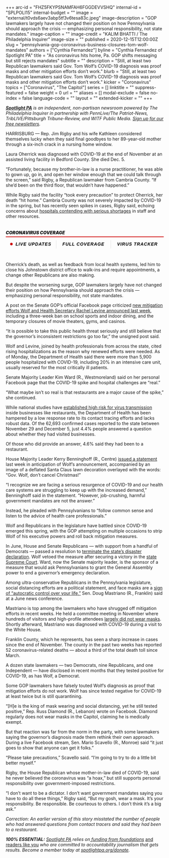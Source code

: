 +++
arc-id = "FHZ5FKYPSNAMFAH6FGGDEVVSHQ"
internal-id = "SPLPOLI15"
internal-budget = ""
image = "external/t0vds6aev3abp5tf3v6tesa83c.jpeg"
image-description = "GOP lawmakers largely have not changed their position on how Pennsylvania should approach the crisis — emphasizing personal responsibility, not state mandates."
image-caption = ""
image-credit = "KALIM BHATTI / The Philadelphia Inquirer"
image-size = ""
published = 2020-12-15T12:00:00Z
slug = "pennsylvania-gop-coronavirus-business-closures-tom-wolf-mandates"
authors = ["Cynthia Fernandez"]
byline = "Cynthia Fernandez of Spotlight PA"
title = "As coronavirus hits home, Pa. GOP shifts messaging but still rejects mandates"
subtitle = ""
description = "Still, at least two Republican lawmakers said Gov. Tom Wolf’s COVID-19 diagnosis was proof masks and other mitigation efforts don’t work."
blurb = "Still, at least two Republican lawmakers said Gov. Tom Wolf’s COVID-19 diagnosis was proof masks and other mitigation efforts don’t work."
kicker = "Coronavirus"
topics = ["Coronavirus", "The Capitol"]
series = []
linktitle = ""
suppress-featured = false
weight = 0
url = ""
aliases = []
modal-exclude = false
no-index = false
language-code = ""
layout = ""
extended-kicker = ""
+++

<a href="https://www.spotlightpa.org/"><i><b>Spotlight PA</b></i></a><i> is an independent, non-partisan newsroom powered by The Philadelphia Inquirer in partnership with PennLive/The Patriot-News, TribLIVE/Pittsburgh Tribune-Review, and WITF Public Media. </i><a href="https://www.spotlightpa.org/newsletters"><i>Sign up for our free newsletters</i></a><i>.</i>

HARRISBURG — Rep. Jim Rigby and his wife Kathleen considered themselves lucky when they said final goodbyes to her 89-year-old mother through a six-inch crack in a nursing home window.

Laura Oherrick was diagnosed with COVID-19 at the end of November at an assisted living facility in Bedford County. She died Dec. 5.

“Fortunately, because my brother-in-law is a nurse practitioner, he was able to gown up, go in, and open her window enough that we could talk through the screen,” said Rigby, a Republican lawmaker from Cambria County. “If she’d been on the third floor, that wouldn’t have happened.”

While Rigby said the facility “took every precaution” to protect Oherrick, her death “hit home.” Cambria County was not severely impacted by COVID-19 in the spring, but has recently seen spikes in cases, Rigby said, echoing concerns about <a href="https://www.spotlightpa.org/news/2020/12/pennsylvania-hospitals-coronavirus-staffing-shortages/">hospitals contending with serious shortages</a> in staff and other resources.

<div data-type="header" class="card paragraph-spacing collection-item card-embedded-content" style="width:100%"> <div class=""> <h5 class="bold h5 pad pad-top pad-md" style="padding: 15px 0px;font-size: 16px;line-height: 1.13;letter-spacing: -.1px;font-weight: 700;"><div class="" style="
    border-style: solid;
    border-width: 0 0 2px 0;
    border-color: #cc0000;
    margin-bottom: 10px;
"> <div class="" style="
    margin-bottom: 5px;
    font-size: 14px;
    line-height: 1;
    letter-spacing: normal;
    font-weight: 900;
    text-transform: uppercase;
">Coronavirus Coverage</div> </div>
<div class="pg-threebutton-wrapper text-center" style="text-align: center;display: -webkit-box;display: -ms-flexbox;display: flex;-webkit-box-pack: justify;-ms-flex-pack: justify;justify-content: space-between;">
    <a data-link-type="article-embed-coronavirus-links" href="https://www.inquirer.com/virusnews/" class="pg-threebutton-toggle" style="-webkit-box-flex: 1;-ms-flex: 1 1 auto;flex: 1 1 auto;text-align: center;padding: 5px 10px;font-family: &quot;Gotham Narrow SSm A&quot;, &quot;Gotham Narrow SSm B&quot;, &quot;Gotham Narrow Ssm&quot;, &quot;Arial&quot;, sans-serif;color: #000;font-weight: bold;letter-spacing: 0.08em;text-transform: uppercase;font-size: 14px;cursor: pointer;text-decoration: none;-webkit-user-select: none;-moz-user-select: none;-ms-user-select: none;user-select: none;">
        <span class="live-blink" style=" width: 8px; height: 8px; background: #cc0000; display: inline-block; border-radius: 10px; margin-right: 4px; -webkit-animation: blink 3s linear infinite; animation: blink 3s linear inf
inite; margin-bottom: 1px; "></span>
        LIVE UPDATES 
    </a>
    <a data-link-type="article-embed-coronavirus-links" href="https://inquirer.com/coronavirus" class="pg-threebutton-toggle" style="-webkit-box-flex: 1;-ms-flex: 1 1 auto;flex: 1 1 auto;text-align: center;padding: 5px 15px;font-family: &quot;Gotham Narrow SSm A&quot;, &quot;Gotham Narrow SSm B&quot;, &quot;Gotham Narrow Ssm&quot;, &quot;Arial&quot;, sans-serif;color: #000;font-weight: bold;letter-spacing: 0.08em;text-transform: uppercase;font-size: 14px;cursor: pointer;text-decoration: none;-webkit-user-select: none;-moz-user-select: none;-ms-user-select: none;user-select: none;border-left: 2px solid #eee;">
        FULL COVERAGE
    </a>
    <a data-link-type="article-embed-coronavirus-links" href="https://www.inquirer.com/health/coronavirus/inq/coronavirus-covid-19-pandemic-numbers-pennsylvania-new-jersey-20200319.html" class="pg-threebutton-toggle" style="-webkit-box-flex: 1;-ms-flex: 1 1 auto;flex: 1 1 auto;text-align: center;padding: 5px 15px;font-family: &quot;Gotham Narrow SSm A&quot;, &quot;Gotham Narrow SSm B&quot;, &quot;Gotham Narrow Ssm&quot;, &quot;Arial&quot;, sans-serif;color: #000;font-weight: bold;letter-spacing: 0.08em;text-transform: uppercase;font-size: 14px;cursor: pointer;text-decoration: none;-webkit-user-select: none;-moz-user-select: none;-ms-user-select: none;user-select: none;border-left: 2px solid #eee;">
        VIRUS TRACKER
    </a>
</div>
</h5> </div> </div>

Oherrick’s death, as well as feedback from local health systems, led him to close his Johnstown district office to walk-ins and require appointments, a change other Republicans are also making.

But despite the worsening surge, GOP lawmakers largely have not changed their position on how Pennsylvania should approach the crisis — emphasizing personal responsibility, not state mandates.

<script src="https://www.spotlightpa.org/embed.js" async></script><div data-spl-embed-version="1" data-spl-src="https://www.spotlightpa.org/embeds/donate/?teaser_text=Spotlight%20PA%20provides%20essential%2C%20public-service%20journalism%20thanks%20to%20readers%20like%20you.%20%3Cb%3EBecome%20a%20member%20today%20with%20a%20gift%20of%20%2415%2Fmonth%20or%20more%20and%20receive%20our%20exclusive%20Pennsylvania%20tote%20bag.%3C%2Fb%3E&cta_text=YES%2C%20COUNT%20ME%20IN&eyebrow_text=BECOME%20A%20MEMBER"></div>

A post on the Senate GOP’s official Facebook page criticized <a href="https://www.spotlightpa.org/news/2020/12/pennsylvania-indoor-dining-school-sports-ban-tom-wolf-three-weeks/">new mitigation efforts Wolf and Health Secretary Rachel Levine announced last week</a>, including a three-week ban on school sports and indoor dining, and the temporary closures of movie theaters, gyms, and casinos.

“It is possible to take this public health threat seriously and still believe that the governor’s inconsistent restrictions go too far,” the unsigned post said.

Wolf and Levine, joined by health professionals from across the state, cited rising hospitalizations as the reason why renewed efforts were needed. As of Monday, the Department of Health said there were more than 5,900 people hospitalized with COVID-19, including 20% in an intensive care unit, usually reserved for the most critically ill patients.

Senate Majority Leader Kim Ward (R., Westmoreland) said on her personal Facebook page that the COVID-19 spike and hospital challenges are “real.”

“What maybe isn’t so real is that restaurants are a major cause of the spike,” she continued.

While national studies have <a href="https://sf.eater.com/21561143/covid-19-restaurants-indoor-dining-stanford-chan-zuckerberg">established high risk for virus transmission</a> inside businesses like restaurants, the Department of Health has been hampered by a low response rate to its contact tracing efforts and lacks robust data. Of the 62,693 confirmed cases reported to the state between November 29 and December 5, just 4.4% people answered a question about whether they had visited businesses.

Of those who did provide an answer, 4.6% said they had been to a restaurant.

House Majority Leader Kerry Benninghoff (R., Centre) <a href="http://www.kerrybenninghoff.com/News/18706/Latest-News/Benninghoff-to-Gov-Wolf-Do-Not-Cancel-Christmas-">issued a statement</a> last week in anticipation of Wolf’s announcement, accompanied by an image of a deflated Santa Claus lawn decoration overlayed with the words: “Gov. Wolf, don’t cancel Christmas!”

“I recognize we are facing a serious resurgence of COVID-19 and our health care systems are struggling to keep up with the increased demand,” Benninghoff said in the statement. “However, job-crushing, harmful government mandates are not the answer.”

Instead, he pleaded with Pennsylvanians to “follow common sense and listen to the advice of health care professionals.”

Wolf and Republicans in the legislature have battled since COVID-19 emerged this spring, with the GOP attempting on multiple occasions to strip Wolf of his executive powers and roll back mitigation measures.

In June, House and Senate Republicans — with support from a handful of Democrats — passed a resolution to <a href="https://www.spotlightpa.org/news/2020/06/pennsylvania-coronavirus-emergency-resolution-court-battle/">terminate the state’s disaster declaration</a>. Wolf vetoed the measure after securing a victory in the <a href="https://www.spotlightpa.org/news/2020/07/pennsylvania-coronavirus-disaster-declaration-supreme-court-ruling/">state Supreme Court</a>. Ward, now the Senate majority leader, is the sponsor of a measure that would ask Pennsylvanians to grant the General Assembly power to end a governor’s emergency declaration.

Among ultra-conservative Republicans in the Pennsylvania legislature, social distancing efforts are a political statement, and face masks are a <a href="https://www.facebook.com/SenatorDougMastriano/posts/wearing-a-mask-is-no-longer-about-safety-but-about-governor-wolfs-autocratic-con/892322411179563/">sign of “autocratic control over your life,”</a> Sen. Doug Mastriano (R., Franklin) said at a June news conference.

Mastriano is top among the lawmakers who have shrugged off mitigation efforts in recent weeks. He held a committee meeting in November where hundreds of visitors and high-profile attendees <a href="https://www.spotlightpa.org/news/2020/12/doug-mastriano-senate-gop-leadership-coronavirus-surge/">largely did not wear masks</a>. Shortly afterward, Mastriano was diagnosed with COVID-19 during a visit to the White House.

Franklin County, which he represents, has seen a sharp increase in cases since the end of November. The county in the past two weeks has reported 52 coronavirus-related deaths — about a third of the total death toll since March.

A dozen state lawmakers — two Democrats, nine Republicans, and one Independent — have disclosed in recent months that they tested positive for COVID-19, as has Wolf, a Democrat.

<script src="https://www.spotlightpa.org/embed.js" async></script><div data-spl-embed-version="1" data-spl-src="https://www.spotlightpa.org/embeds/newsletter/"></div>

Some GOP lawmakers have falsely touted Wolf’s diagnosis as proof that mitigation efforts do not work. Wolf has since tested negative for COVID-19 at least twice but is still quarantining.

“[H]e is the king of mask wearing and social distancing, yet he still tested positive,” Rep. Russ Diamond (R., Lebanon) wrote on Facebook. Diamond regularly does not wear masks in the Capitol, claiming he is medically exempt.

But that reaction was far from the norm in the party, with some lawmakers saying the governor’s diagnosis made them rethink their own approach. During a live Facebook stream, Sen. Mario Scavello (R., Monroe) said “it just goes to show that anyone can get it folks.”

“Please take precautions,” Scavello said. “I’m going to try to do a little bit better myself.”

Rigby, the House Republican whose mother-in-law died of COVID-19, said he never believed the coronavirus was “a hoax,” but still supports personal responsibility over government-imposed restrictions.

“I don’t want to be a dictator. I don’t want government mandates saying you have to do all these things,” Rigby said, “But my gosh, wear a mask. It’s your responsibility. Be responsible. Be courteous to others. I don’t think it’s a big ask.”

<i>Correction: An earlier version of this story misstated the number of people who had answered questions from contact tracers and said they had been to a restaurant.</i>

<i><b>100% ESSENTIAL:</b></i><i> </i><a href="https://www.spotlightpa.org/"><i>Spotlight PA</i></a><i> relies on</i><a href="https://www.spotlightpa.org/support"><i> funding from foundations</i></a><i> </i><a href="https://www.spotlightpa.org/support">and readers like you</a><i> who are committed to accountability journalism that gets results. Become a member today at </i><a href="http://checkout.fundjournalism.org/memberform?org_id=spotlightpa&campaign=701f4000000TVuIAAW"><i>spotlightpa.org/donate</i></a><i>.</i>
